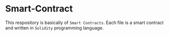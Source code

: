 # Smart-Contract

This respository is basically of `Smart Contracts`. Each file is a smart contract and written in `Solidity` programming language.
